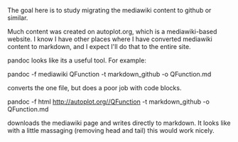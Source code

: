 The goal here is to study migrating the mediawiki content to github or similar.

Much content was created on autoplot.org, which is a mediawiki-based website.  I know I 
have other places where I have converted mediawiki content to markdown, and I expect
I'll do that to the entire site.

pandoc looks like its a useful tool.  For example:

 pandoc -f mediawiki QFunction -t  markdown_github -o QFunction.md

converts the one file, but does a poor job with code blocks.

 pandoc -f html http://autoplot.org//QFunction -t  markdown_github -o QFunction.md
 
downloads the mediawiki page and writes directly to markdown.  It looks like with a little massaging (removing head and tail) this would work nicely.
